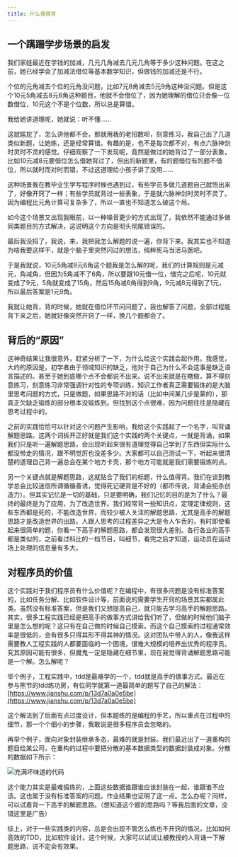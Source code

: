 ```yaml
---
title: 什么值得背
---
```


## 一个蹒跚学步场景的启发

我们家娃最近在学钱的加减，几元几角减去几元几角等于多少这种问题。在这之前，她已经学会了加减法借位等基本数学知识，但做钱的加减还是不行。

个位的元角减去个位的元角没问题，比如7元8角减去5元9角这种没问题。但是这个10元5角减去8元6角这种题目，他就不会借位了，因为她理解的借位只会像一位数借位，10元这个不是个位数，所以总是算错。

我给她讲道理呢，她就说：听不懂……

这就尴尬了，怎么讲他都不会，那就用我的老招数呗，刻意练习，我自己出了几道类似新题，让她练，还是经常算错。有趣的是，也不是每次都不对，有点六脉神剑时灵时不灵的感觉。仔细观察了一下发现呢，竟然是做过的她背过了一部分表象，比如10元减8元要借位怎么借她背过了，但出的新题里，有的题借位有的题不借位，所以就时而对时而错，不过这道理给小孩子讲了没用……

这种场景我在教毕业生学写程序时候也遇到过，有些学员多做几道题自己就悟出来了，好像开窍了一样；有些学员就背过一些表象，于是就六脉神剑时灵时不灵了。因为编程比元角计算可复杂多了，所以一直也不知道怎么破这个局。

如今这个场景又出现我眼前，以一种噪音更少的方式出现了，我依然不能通过多做同类题目的方式解决，这说明这个方向是彻头彻尾错误的。

最后我没招了，我说，来，我把我怎么解题的说一遍，你背下来。我其实也不知道为啥我要这样干，就是个脑子里突然闪过的想法，纯粹死马当活马医吧。

于是我就说，10元5角减8元6角这个题我是怎么解的呢，我们的计算规则是元减元，角减角，但因为5角减不了6角，所以要跟10元借一位，借完之后呢，10元就变成了9元，5角就变成了15角，然后15角减6角得到9角，9元减8元得到了1元，所以最后答案是1元9角。

我就让她背，背的时候，她就在借位环节问问题了，我也解答了问题，全部过程能背下来之后，她就好像突然开窍了一样，换几个题都会了。

## 背后的“原因”

这神奇结果让我很意外，赶紧分析了一下，为什么给这个实践会起作用。我感觉，大约的原因是，初学者由于领域知识的缺乏，他对于自己为什么不会这事是缺乏语言描述的。甚至于她到底哪个点不会都说不出来。说不出来就是在瞎做，算不得刻意练习，刻意练习非常强调针对性的专项训练，知识工作者真正需要锻炼的是大脑里思考问题的方式，只是做题，如果思路不对的话（比如中间某几步是蒙的），那真正欠缺乏锻炼的部分根本没锻炼到。但找到这个点很难，因为问题往往是隐藏在思考过程中的。

之前的实践恰恰可以针对这个问题产生影响，我给这个实践起了一个名字，叫背诵解题思路。这两个词拆开正好就是我们这个实践的两个关键点，一就是背诵，如果我们只是听一遍解题思路，会出现听起来很有道理觉得自己学到了东西但实际什么都没带走的情况，跟不明觉厉也没差多少。大家都可以自己测试一下，听起来很清楚的道理自己背一遍总会在某个地方卡壳，那个地方可能就是我们需要锻炼的点。

另一个关键点就是解题思路，这就贴合了我们的标题，什么值得背。我们在谈到教学总会比较迷信所谓循循善诱，觉得死记硬背是不好的（都市传说，背诵会扼杀创造力）。但其实记忆是一切的基础，只是要明确，我们记忆的目的是为了什么？最终的最终是为了应用，为了改造世界。我们经常背一些知识点，定理定律规则，这些东西都是死的，不能改造世界，而较少被人关注的解题思路，尤其是高手的解题思路才是改造世界的出路。人跟人思考的过程差异之大是令人乍舌的，有时即使看起来很简单的题，你看一下高手的解题思路，都会发现很大差别。各行各业的高手都是类似的，之前看过科比的一档节目，叫细节，看完之后才知道，运动员在运动场上处理的信息量有多大。

## 对程序员的价值

这个实践对于我们程序员有什么价值呢？在编程中，有很多问题是没有标准答案的，比如任务分解、比如软件设计等，前面说的需要学生开窍的场景其实都属此类。虽然没有标准答案，但是我们又想提高自己，就只能去学习高手的解题思路。其实，很多工程实践已经是把高手的做事方式讲给我们听了，但做的时候他们脑子里是怎么想的呢？这只有在自己做的时候自己摸索。而这个自己摸索的过程通常效率是很低的，会有很多只得其形不得其神的情况。这对团队中带人的人，像我这样需要教人工程实践的人都要面临的一个困境，很难大规模的培养出优秀的程序员。究其原因可能有很多，但魔鬼一定是隐藏在细节里，现在我觉得背诵解题思路可能是一个解。怎么解呢？

举个例子，工程实践中，tdd是最难学的一个，tdd就是高手的做事方式。最近在参与熊节的tdd练功房，有位同学就第一道最简单的题写了自己的解法：
[https://www.jianshu.com/p/13d7a0a0e5be](https://www.jianshu.com/p/13d7a0a0e5be)

这个解法到了后面有点过度设计，但本题练的是编程的手艺，所以重点在过程中的细节，那一个个细小的步骤，我敢说是很多程序员会忽略的。

再举个例子，面向对象封装继承多态，最难的就是封装。我们最近出了一道重构的题目给某公司，在重构的过程中要把分散的基本数据类型的数据封装成对象。分散的数据如下所示：

![充满坏味道的代码](https://personal-blog.obs.cn-north-4.myhuaweicloud.com/what-worth-to-be-recited/pic-01.png) 

这个能力其实是最难锻炼的，上面这些数据谁跟谁应该封装在一起，谁跟谁不应该。这也属于没有标准答案的问题。作业结果也证明了这一点。怎么办呢？同样，可以试着背一下高手的解题思路。（想知道这个题的思路吗？等我后面的文章，没错这里是广告）

综上，对于一些实践类的内容，总是会出现不管怎么练也不开窍的情况，比如如何高效的TDD，比如软件设计。这个时候，大家可以试试让被教授的人背诵一下解题思路，说不定会有效果。